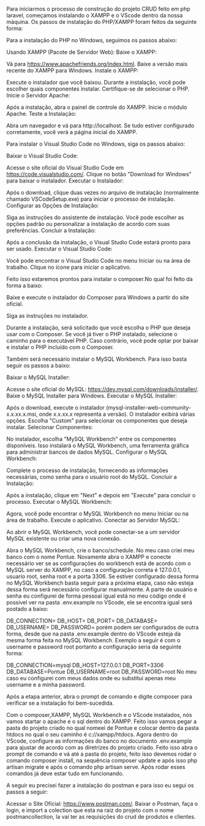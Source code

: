 Para iniciarmos o processo de construção do projeto CRUD feito em php laravel, começamos instalando o XAMPP e o VScode dentro da
nossa máquina. Os passos de instalação do PHP/XAMPP foram feitos da seguinte forma:

Para a instalação do PHP no Windows, seguimos os passos abaixo:

Usando XAMPP (Pacote de Servidor Web):
Baixe o XAMPP:

Vá para https://www.apachefriends.org/index.html.
Baixe a versão mais recente do XAMPP para Windows.
Instale o XAMPP:

Execute o instalador que você baixou.
Durante a instalação, você pode escolher quais componentes instalar. Certifique-se de selecionar o PHP.
Inicie o Servidor Apache:

Após a instalação, abra o painel de controle do XAMPP.
Inicie o módulo Apache.
Teste a Instalação:

Abra um navegador e vá para http://localhost. Se tudo estiver configurado corretamente, você verá a página inicial do XAMPP.

Para instalar o Visual Studio Code no Windows, siga os passos abaixo:

Baixar o Visual Studio Code:

Acesse o site oficial do Visual Studio Code em https://code.visualstudio.com/.
Clique no botão "Download for Windows" para baixar o instalador.
Executar o Instalador:

Após o download, clique duas vezes no arquivo de instalação (normalmente chamado VSCodeSetup.exe) para iniciar o processo de instalação.
Configurar as Opções de Instalação:

Siga as instruções do assistente de instalação.
Você pode escolher as opções padrão ou personalizar a instalação de acordo com suas preferências.
Concluir a Instalação:

Após a conclusão da instalação, o Visual Studio Code estará pronto para ser usado.
Executar o Visual Studio Code:

Você pode encontrar o Visual Studio Code no menu Iniciar ou na área de trabalho. Clique no ícone para iniciar o aplicativo.

Feito isso estaremos prontos para instalar o composer.No qual foi feito da forma a baixo:

Baixe e execute o instalador do Composer para Windows a partir do site oficial.

Siga as instruções no instalador.

Durante a instalação, será solicitado que você escolha o PHP que deseja usar com o Composer. Se você já tiver o PHP instalado, 
selecione o caminho para o executável PHP. Caso contrário, você pode optar por baixar e instalar o PHP incluído com o Composer.

Também será necessário instalar o MySQL Workbench. Para isso basta seguir os passos a baixo:

Baixar o MySQL Installer:

Acesse o site oficial do MySQL: https://dev.mysql.com/downloads/installer/.
Baixe o MySQL Installer para Windows.
Executar o MySQL Installer:

Após o download, execute o instalador (mysql-installer-web-community-x.x.xx.x.msi, onde x.x.xx.x representa a versão).
O instalador exibirá várias opções. Escolha "Custom" para selecionar os componentes que deseja instalar.
Selecionar Componentes:

No instalador, escolha "MySQL Workbench" entre os componentes disponíveis. Isso instalará o MySQL Workbench, uma ferramenta gráfica 
para administrar bancos de dados MySQL.
Configurar o MySQL Workbench:

Complete o processo de instalação, fornecendo as informações necessárias, como senha para o usuário root do MySQL.
Concluir a Instalação:

Após a instalação, clique em "Next" e depois em "Execute" para concluir o processo.
Executar o MySQL Workbench:

Agora, você pode encontrar o MySQL Workbench no menu Iniciar ou na área de trabalho. Execute o aplicativo.
Conectar ao Servidor MySQL:

Ao abrir o MySQL Workbench, você pode conectar-se a um servidor MySQL existente ou criar uma nova conexão.

Abra o MySQL Workbench, crie o banco/schedule. No meu caso criei meu banco com o nome Pontue. Novamente abra o XAMPP e conecte 
necessário ver se as configurações do workbench está de acordo com o MySQL server do XAMPP, no caso a configuração correta é 
127.0.0.1, usuario root, senha root e a porta 3306. Se estiver configurado dessa forma no MySQL Workbench basta seguir para 
a próxima etapa, caso não esteja dessa forma será necessário configurar manualmente. A parte de usuário e senha eu configurei
de forma pessoal igual está no meu código onde é possivel ver na pasta .env.example no VScode, ele se encontra igual será 
postado a baixo:

DB_CONNECTION=
DB_HOST=
DB_PORT=
DB_DATABASE=
DB_USERNAME=
DB_PASSWORD=
porém podem ser configurados de outra forma, desde que na pasta .env.example dentro do VScode esteja da mesma forma feita no
MySQL Workbench. Exemplo a seguir é com o username e password root portanto a configuração seria da seguinte forma:

DB_CONNECTION=mysql
DB_HOST=127.0.0.1
DB_PORT=3306
DB_DATABASE=Pontue
DB_USERNAME=root
DB_PASSWORD=root
No meu caso eu configurei com meus dados onde eu substitui apenas meu username e a minha password.

Após a etapa anterior, abra o prompt de comando e digite composer para verificar se a instalação foi bem-sucedida.

Com o composer,XAMPP, MySQL Workbench e o VScode instalados, nós vamos startar o apache e o sql dentro do XAMPP.
Feito isso vamos pegar a pasta do projeto criado no qual nomeei de Pontue e colocar dentro da pasta htdocs no qual o seu caminho é
c://xampp/htdocs.
Agora dentro do VScode, configure as informações do banco no documento .env.example para ajustar de acordo com as diretrizes do projeto criado.
Feito isso abra o prompt de comando e vá até a pasta do projeto, feito isso devemos rodar o comando composer install, na sequência
composer update e após isso php artisan migrate e após o comando php artisan serve. Após rodar esses comandos já deve estar
tudo em funcionando. 

A seguir eu precisei fazer a instalação do postman e para isso eu segui os passos a seguir:

Acessar o Site Oficial:
https://www.postman.com/.
Baixar o Postman, faça o login, e import a colection que esta na raiz do projeto com o nome postmancollection, 
la vai ter as requisições do crud de produtos e clientes.
